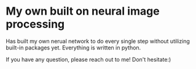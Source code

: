# My own built on neural image processing


Has built my own nerual network to do every single step without utilizing built-in packages yet. 
Everything is written in python.


If you have any question, please reach out to me! Don't hesitate:)
